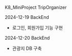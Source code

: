 K8_MiniProject TripOrganizer

2024-12-19
BackEnd
- 로그인, 회원가입 기능 구현

2024-12-20
BackEnd
- 관광지 DB 구축
  
